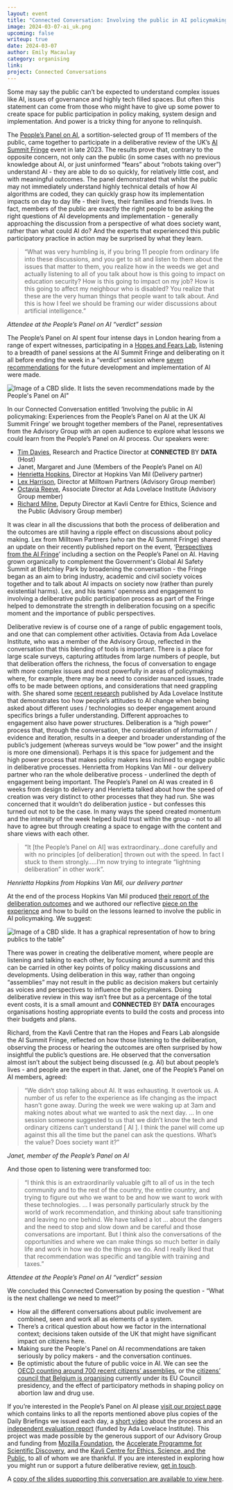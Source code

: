 ```yaml
---
layout: event
title: "Connected Conversation: Involving the public in AI policymaking"
image: 2024-03-07-ai_uk.png
upcoming: false
writeup: true
date: 2024-03-07
author: Emily Macaulay
category: organising
link: 
project: Connected Conversations
---
```


Some may say the public can’t be expected to understand complex issues like AI, issues of governance and highly tech filled spaces.  But often this statement can come from those who might have to give up some  power to create space for public participation in policy making, system design and implementation.  And power is a tricky thing for anyone to relinquish.

<!--more-->

The [People’s Panel on AI](https://connectedbydata.org/projects/2023-peoples-panel-on-ai), a sortition-selected group of 11 members of the public, came together to participate in a deliberative review of the UK’s [AI Summit Fringe](https://aifringe.org/) event in late 2023.  The results prove that, contrary to the opposite concern,  not only can the public (in some cases with no previous knowledge about AI, or just uninformed “fears” about “robots taking over”) understand AI - they are able to do so quickly, for relatively little cost, and with meaningful outcomes.  The panel demonstrated that whilst the public may not immediately understand highly technical details of how AI algorithms are coded, they can quickly grasp how its implementation impacts on day to day life - their lives, their families and friends lives.  In fact, members of the public are exactly the right people to be asking the right questions of AI developments and implementation - generally approaching the discussion from a perspective of what does society want, rather than what could AI do?  And the experts that experienced this public participatory practice in action may be surprised by what they learn.

> “What was very humbling is, if you bring 11 people from ordinary life into these discussions, and you get to sit and listen to them about the issues that matter to them, you realize how in the weeds we get and actually listening to all of you talk about how is this going to impact on education security? How is this going to impact on my job? How is this going to affect my neighbour who is disabled? You realize that these are the very human things that people want to talk about. And this is how I feel we should be framing our wider discussions about artificial intelligence.”

_Attendee at the People’s Panel on AI “verdict” session_

The People’s Panel on AI spent four intense days in London hearing from a range of expert witnesses, participating in a [Hopes and Fears Lab](https://www.kcesp.ac.uk/hopes-and-fears-lab-ai-edition-videos/), listening to a breadth of panel sessions at the AI Summit Fringe and deliberating on it all before ending the week in a “verdict” session where [seven recommendations](https://connectedbydata.org/assets/projects/peoplespanel/CBD%20Peoples%20Panel%20Leaflet.pdf) for the future development and implementation of AI were made.

![Image of a CBD slide. It lists the seven recommendations made by the People's Panel on AI"]({{site.baseurl}}/assets/events/2024-03-07-cc-recommendations.png)

In our Connected Conversation entitled ‘Involving the public in AI policymaking: Experiences from the People’s Panel on AI at the UK AI Summit Fringe’ we brought together members of the Panel, representatives from the Advisory Group with an open audience to explore what lessons we could learn from the People’s Panel on AI process.  Our speakers were:

* [Tim Davies](https://connectedbydata.org/people/tim-davies), Research and Practice Director at **CONNECTED** BY **DATA** (Host)
* Janet, Margaret and June (Members of the People’s Panel on AI)
* [Henrietta Hopkins](https://www.hopkinsvanmil.co.uk/our-team), Director at Hopkins Van Mil (Delivery partner)
* [Lex Harrison](https://www.linkedin.com/in/alexharrisonstrategist/?originalSubdomain=uk), Director at Milltown Partners (Advisory Group member)
* [Octavia Reeve](https://www.adalovelaceinstitute.org/person/octavia-reeve/), Associate Director at Ada Lovelace Institute (Advisory Group member)
* [Richard Milne](https://www.c2d3.cam.ac.uk/directory/342/richard-milne), Deputy Director at Kavli Centre for Ethics, Science and the Public (Advisory Group member)

It was clear in all the discussions that both the process of deliberation and the outcomes are still having a ripple effect on discussions about policy making. Lex from Milltown Partners (who ran the AI Summit Fringe)  shared an update on their recently published report on the event, ‘[Perspectives from the AI Fringe](https://aifringe.org/#perspectives)’ including a section on the People’s Panel on AI.  Having grown organically to complement the Government's Global AI Safety Summit at Bletchley Park by broadening the conversation - the Fringe began as an aim to bring industry, academic and civil society voices together and to talk about AI impacts on society now (rather than purely existential harms).  Lex, and his teams’ openness and engagement to involving a deliberative public participation process as part of the Fringe helped to demonstrate the strength in deliberation focusing on a specific moment and the importance of public perspectives.

Deliberative review is of course one of a range of public engagement tools, and one that can complement other activities.  Octavia from Ada Lovelace Institute, who was a member of the Advisory Group, reflected in the conversation that this blending of tools is important.  There is a place for large scale surveys, capturing attitudes from large numbers of people, but that deliberation offers the richness, the focus of conversation to engage with more complex issues and most powerfully in areas of policymaking where, for example, there may be a need to consider nuanced issues, trade offs to be made between options, and considerations that need grappling with.  She shared some [recent research](https://attitudestoai.uk/findings/key-findings) published by Ada Lovelace Institute that demonstrates too how people’s attitudes to AI change when being asked about different uses / technologies so deeper engagement around specifics brings a fuller understanding. Different approaches to engagement also have power structures.  Deliberation is a “high power” process that, through the conversation, the consideration of information / evidence and iteration, results in a deeper and broader understanding of the public’s judgement (whereas surveys would be “low power” and the insight is more one dimensional).  Perhaps it is this space for judgement and the high power process that makes policy makers less inclined to engage public in deliberative processes.  Henrietta from Hopkins Van Mil - our delivery partner who ran the whole deliberative process - underlined the depth of engagement being important.  The People’s Panel on AI was created in 6 weeks from design to delivery and Henrietta talked about how the speed of creation was very distinct to other processes that they had run. She was concerned that it wouldn’t do deliberation justice - but confesses this turned out not to be the case.  In many ways the speed created momentum and the intensity of the week helped build trust within the group - not to all have to agree but through creating a space to engage with the content and share views with each other.

> “It [the People’s Panel on AI] was extraordinary…done carefully and with no principles [of deliberation] thrown out with the speed.  In fact I stuck to them strongly…..I’m now trying to integrate “lightning deliberation” in other work”.

_Henrietta Hopkins from Hopkins Van Mil, our delivery partner_

At the end of the process Hopkins Van Mil produced [their report of the deliberation outcomes](https://connectedbydata.org/assets/projects/peoplespanel/Peoples%20Panel%20on%20AI%20Summary%20Findings%20-%20Final.pdf) and we authored our reflective [piece on the experience](https://connectedbydata.org/assets/projects/peoplespanel/2024%20-%20Peoples%20Panel%20on%20AI%20-%20Final%20Report%20(10%20Pages).pdf) and how to build on the lessons learned to involve the public in AI policymaking.  We suggest:

![Image of a CBD slide. It has a graphical representation of how to bring publics to the table"]({{site.baseurl}}/assets/events/2024-03-07-cc-publics.png)

There was power in creating the deliberative moment, where people are listening and talking to each other, by focusing around a summit and this can be carried in other key points of policy making discussions and developments.  Using deliberation in this way, rather than ongoing “assemblies” may not result in the public as decision makers but certainly as voices and perspectives to influence the policymakers.  Doing deliberative review in this way isn’t free but as a percentage of the total event costs, it is a small amount and **CONNECTED** BY **DATA** encourages organisations hosting appropriate events to build the costs and process into their budgets and plans.

Richard, from the Kavli Centre that ran the Hopes and Fears Lab alongside the AI Summit Fringe, reflected on how those listening to the deliberation, observing the process or hearing the outcomes are often surprised by how insightful the public’s questions are.  He observed that the conversation almost isn’t about the subject being discussed (e.g. AI) but about people’s lives - and people are the expert in that.  Janet, one of the People’s Panel on AI members, agreed:

> “We didn’t stop talking about AI.  It was exhausting.  It overtook us.  A number of us refer to the experience as life changing as the impact hasn’t gone away. During the week we were waking up at 3am and making notes about what we wanted to ask the next day. … In one session someone suggested to us that we didn’t know the tech and ordinary citizens can’t understand [ AI ].  I think the panel will come up against this all the time but the panel can ask the questions. What’s the value? Does society want it?”

_Janet, member of the People’s Panel on AI_

And those open to listening were transformed too:

> “I think this is an extraordinarily valuable gift to all of us in the tech community and to the rest of the country, the entire country, and trying to figure out who we want to be and how we want to work with these technologies. … I was personally particularly struck by the world of work recommendation, and thinking about safe transitioning and leaving no one behind. We have talked a lot … about the dangers and the need to stop and slow down and be careful and those conversations are important. But I think also the conversations of the opportunities and where we can make things so much better in daily life and work in how we do the things we do. And I really liked that that recommendation was specific and tangible with training and taxes.” 

_Attendee at the People’s Panel on AI “verdict” session_

We concluded this Connected Conversation by posing the question - “What is the next challenge we need to meet?”
* How all the different conversations about public involvement are combined, seen and work all as elements of a system.
* There’s a critical question about how we factor in the international context; decisions taken outside of the UK that might have significant impact on citizens here.
* Making sure the People's Panel on AI recommendations are taken seriously by policy makers - and the conversation continues.
* Be optimistic about the future of public voice in AI. We can see the [OECD counting around 700 recent citizens’ assemblies](https://www.oecd-ilibrary.org/sites/339306da-en/1/3/3/index.html?itemId=/content/publication/339306da-en&_csp_=07698b7c924c319dbb92a6500bf563da&itemIGO=oecd&itemContentType=book), or the [citizens’ council that Belgium is organising](https://www.buergerdialog.be/en/citizen-council/what-is-the-citizens-council) currently under its EU Council presidency, and the effect of participatory methods in shaping policy on abortion law and drug use.

If you’re interested in the People’s Panel on AI please [visit our project page](https://connectedbydata.org/projects/2023-peoples-panel-on-ai) which contains links to all the reports mentioned above plus copies of the Daily Briefings we issued each day, a [short video](https://youtu.be/h8Cp_6hnmTo) about the process and an [independent evaluation report](https://connectedbydata.org/assets/projects/peoplespanel/People's%20Panel%20on%20AI%20-%20Evaluation%20report%20v5%20FINAL.pdf) (funded by Ada Lovelace Institute).  This project was made possible by the generous support of our Advisory Group and funding from [Mozilla Foundation](https://foundation.mozilla.org/), the [Accelerate Programme for Scientific Discovery](https://www.cst.cam.ac.uk/accelerate), and the [Kavli Centre for Ethics, Science, and the Public](https://www.kcesp.ac.uk/), to all of whom we are thankful.  If you are interested in exploring how you might run or support a future deliberative review, [get in touch](mailto:tim@connectedbydata.org).

A [copy of the slides supporting this conversation are available to view here]({{site.baseurl}}/assets/events/2024-03-07-cc-slide-deck.pdf).